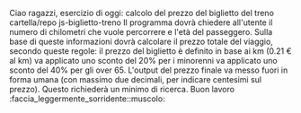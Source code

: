 Ciao ragazzi,
esercizio di oggi: calcolo del prezzo del biglietto del treno
cartella/repo js-biglietto-treno
Il programma dovrà chiedere all'utente il numero di chilometri che vuole percorrere e l'età del passeggero.
Sulla base di queste informazioni dovrà calcolare il prezzo totale del viaggio, secondo queste regole:
il prezzo del biglietto è definito in base ai km (0.21 € al km)
va applicato uno sconto del 20% per i minorenni
va applicato uno sconto del 40% per gli over 65.
L'output del prezzo finale va messo fuori in forma umana (con massimo due decimali, per indicare centesimi sul prezzo). Questo richiederà un minimo di ricerca.
Buon lavoro :faccia_leggermente_sorridente::muscolo: